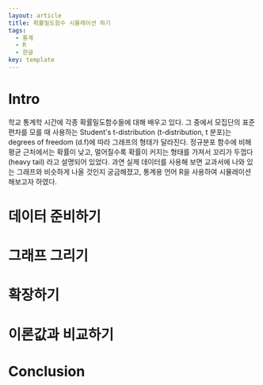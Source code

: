 ```yaml
---
layout: article
title: 확률밀도함수 시뮬레이션 하기
tags:
  - 통계
  - R
  - 한글
key: template
---
```


# Intro

학교 통계학 시간에 각종 확률밀도함수들에 대해 배우고 있다. 그 중에서 모집단의 표준편차를 모를 때 사용하는 Student's t-distribution (t-distribution, t 분포)는 degrees of freedom (d.f)에 따라 그래프의 형태가 달라진다. 정규분포 함수에 비해 평균 근처에서는 확률이 낮고, 멀어질수록 확률이 커지는 형태를 가져서 꼬리가 두껍다 (heavy tail) 라고 설명되어 있었다. 과연 실제 데이터를 사용해 보면 교과서에 나와 있는 그래프와 비슷하게 나올 것인지 궁금해졌고, 통계용 언어 R을 사용하여 시뮬레이션 해보고자 하였다.

# 데이터 준비하기

# 그래프 그리기

# 확장하기

# 이론값과 비교하기

# Conclusion
